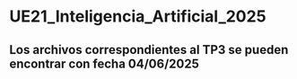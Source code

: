 # UE21_Inteligencia_Artificial_2025
## Los archivos correspondientes al TP3 se pueden encontrar con fecha 04/06/2025
